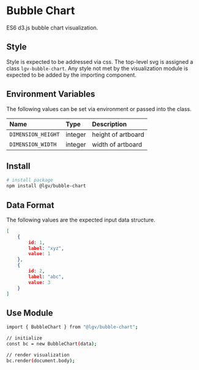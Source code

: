# Bubble Chart

ES6 d3.js bubble chart visualization.


## Style

Style is expected to be addressed via css. The top-level svg is assigned a class `lgv-bubble-chart`. Any style not met by the visualization module is expected to be added by the importing component.

## Environment Variables

The following values can be set via environment or passed into the class.

| Name | Type | Description |
| :-- | :-- | :-- |
| `DIMENSION_HEIGHT` | integer | height of artboard |
| `DIMENSION_WIDTH` | integer | width of artboard |

## Install

```bash
# install package
npm install @lgv/bubble-chart
```

## Data Format

The following values are the expected input data structure.

```json
[
    {
        id: 1,
        label: "xyz",
        value: 1
    },
    {
        id: 2,
        label: "abc",
        value: 3
    }
]
```

## Use Module

```bash
import { BubbleChart } from "@lgv/bubble-chart";

// initialize
const bc = new BubbleChart(data);

// render visualization
bc.render(document.body);
```
